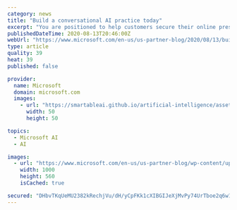 ```yaml
---
category: news
title: "Build a conversational AI practice today"
excerpt: "You are positioned to help customers secure their online presence and engage customers, employees, and the public 24/7 through a branded, multi-channel conversational AI presence, all without technical resources."
publishedDateTime: 2020-08-13T20:46:00Z
webUrl: "https://www.microsoft.com/en-us/us-partner-blog/2020/08/13/build-a-conversational-ai-practice-today/"
type: article
quality: 39
heat: 39
published: false

provider:
  name: Microsoft
  domain: microsoft.com
  images:
    - url: "https://smartableai.github.io/artificial-intelligence/assets/images/organizations/microsoft.com-50x50.jpg"
      width: 50
      height: 50

topics:
  - Microsoft AI
  - AI

images:
  - url: "https://www.microsoft.com/en-us/us-partner-blog/wp-content/uploads/sites/11/2020/08/Build-a-conversational-AI-practice-today-2.jpg"
    width: 1000
    height: 560
    isCached: true

secured: "DHbvTKqUeMU2382kRechjVu/dH/yCpFKk1cXIBGIJeXjMvPy74UrTboe2q6w14ZvdAVKPpbpQVZmfzYeFDkFeaQp/+5DQTKgWOpp6nWvblEksYj52wjfkX8ZPsIo41ImAHTHpoCFXhsVt7ii9vKNHfrEVhgE7FQ2zOn1oKajrfGvW+PSCFnszhDO5uyyHs2fVFK/rmQqvnKjWOqNKY2PP4UBtpdphpAUxJX5kJBCUdo4DvSrH9n7gKi9aFSqawtTKbjnnRjxkeD5ZdpJWQj41VhumYcd1MzUl3wp3UZsu3QUJdOfyGwXP4AmWr5KBHOhT6mS6EILo/tkjrE1VG3BQw==;KZTMhHt7dNpJdzHd1n5Lsw=="
---
```


